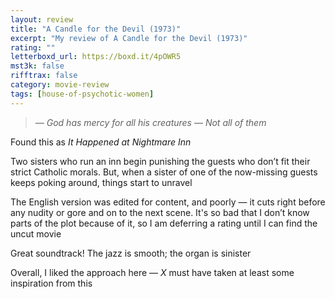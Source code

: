 ```yaml
---
layout: review
title: "A Candle for the Devil (1973)"
excerpt: "My review of A Candle for the Devil (1973)"
rating: ""
letterboxd_url: https://boxd.it/4pOWR5
mst3k: false
rifftrax: false
category: movie-review
tags: [house-of-psychotic-women]
---
```


<blockquote><i>— God has mercy for all his creatures
— Not all of them</i></blockquote>Found this as<i> It Happened at Nightmare Inn</i>

Two sisters who run an inn begin punishing the guests who don’t fit their strict Catholic morals. But, when a sister of one of the now-missing guests keeps poking around, things start to unravel

The English version was edited for content, and poorly — it cuts right before any nudity or gore and on to the next scene. It's so bad that I don’t know parts of the plot because of it, so I am deferring a rating until I can find the uncut movie

Great soundtrack! The jazz is smooth; the organ is sinister

Overall, I liked the approach here — <i>X</i> must have taken at least some inspiration from this
